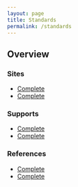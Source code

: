 ```yaml
---
layout: page
title: Standards
permalink: /standards
---
```



<div class="home-columns">
  <div class="column-left">
<div class="home">
<h2>Overview</h2>
 
</div>
</div>


 <div class="column-right">
<h3>Sites</h3>
<ul>
    <li>
      <a href="https://en.wikipedia.org/wiki/Brotli">Complete</a></li>
    <li>
      <a href="https://base64.guru/standards/base64url">Complete</a></li>
</ul>
<h3>Supports</h3>
<ul>
    <li>
      <a href="https://en.wikipedia.org/wiki/Brotli">Complete</a></li>
    <li>
      <a href="https://base64.guru/standards/base64url">Complete</a></li>
</ul>
<h3>References</h3>
<ul>
    <li>
      <a href="https://en.wikipedia.org/wiki/Brotli">Complete</a></li>
    <li>
      <a href="https://base64.guru/standards/base64url">Complete</a></li>
</ul>
  </div>
</div>